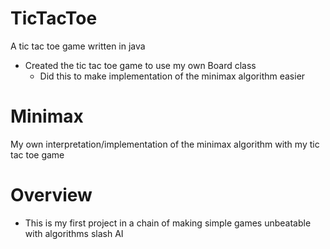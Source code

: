 # TicTacToe
A tic tac toe game written in java
- Created the tic tac toe game to use my own Board class
  - Did this to make implementation of the minimax algorithm easier

# Minimax
My own interpretation/implementation of the minimax algorithm with my
tic tac toe game

# Overview
- This is my first project in a chain of making simple games unbeatable
  with algorithms slash AI
